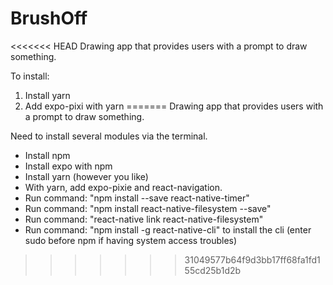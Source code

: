 # BrushOff
<<<<<<< HEAD
Drawing app that provides users with a prompt to draw something.

To install:
1. Install yarn
2. Add expo-pixi with yarn
=======
Drawing app that provides users with a prompt to draw something.

Need to install several modules via the terminal.
- Install npm
- Install expo with npm
- Install yarn (however you like)
- With yarn, add expo-pixie and react-navigation.
- Run command: "npm install --save react-native-timer"
- Run command: "npm install react-native-filesystem --save"
- Run command: "react-native link react-native-filesystem"
- Run command: "npm install -g react-native-cli" to install the cli (enter sudo
  before npm if having system access troubles)
>>>>>>> 31049577b64f9d3bb17ff68fa1fd155cd25b1d2b
